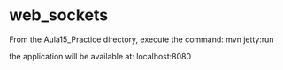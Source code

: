 # web_sockets

From the Aula15_Practice directory, execute the command: mvn jetty:run

the application will be available at: localhost:8080
